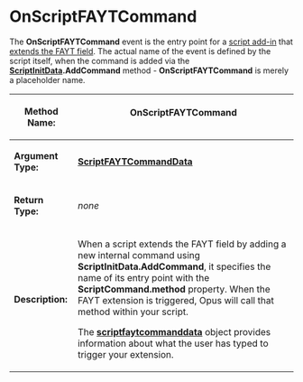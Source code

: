 # OnScriptFAYTCommand

The **OnScriptFAYTCommand** event is the entry point for a [script add-in](/Manual/scripting/script_add-ins/README.md) that [extends the FAYT field](/Manual/scripting/example_scripts/extending_the_fayt.md). The actual name of the event is defined by the script itself, when the command is added via the **[ScriptInitData](../scripting_objects/scriptinitdata.md).AddCommand** method - **OnScriptFAYTCommand** is merely a placeholder name.

<table>
<thead><tr><th>

**Method Name:**</th><th>
OnScriptFAYTCommand
</th></tr></thead><tbody><tr><td>

**Argument Type:**</td><td>

**[ScriptFAYTCommandData](../scripting_objects/scriptfaytcommanddata.md)**
</td></tr><tr><td>

**Return Type:**</td><td>

*none*
</td></tr><tr><td>

**Description:**</td><td>

When a script extends the FAYT field by adding a new internal command using **ScriptInitData.AddCommand**, it specifies the name of its entry point with the **ScriptCommand.method** property. When the FAYT extension is triggered, Opus will call that method within your script.

The **[scriptfaytcommanddata](../scripting_objects/scriptfaytcommanddata.md)** object provides information about what the user has typed to trigger your extension.
</td></tr></tbody>
</table>

